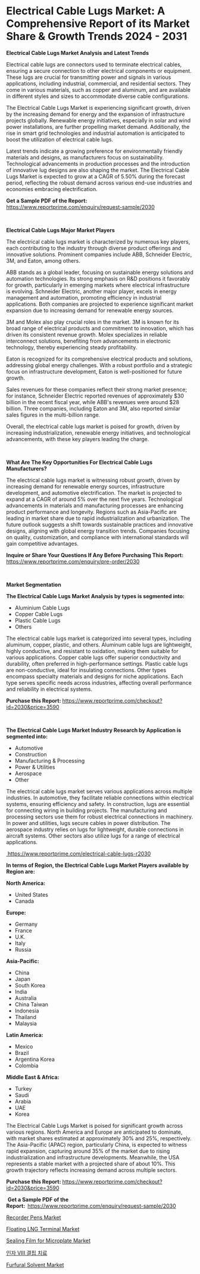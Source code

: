 <p><h1>Electrical Cable Lugs Market: A Comprehensive Report of its Market Share & Growth Trends 2024 - 2031</h1></p><p><strong>Electrical Cable Lugs Market Analysis and Latest Trends</strong></p>
<p><p>Electrical cable lugs are connectors used to terminate electrical cables, ensuring a secure connection to other electrical components or equipment. These lugs are crucial for transmitting power and signals in various applications, including industrial, commercial, and residential sectors. They come in various materials, such as copper and aluminum, and are available in different styles and sizes to accommodate diverse cable configurations.</p><p>The Electrical Cable Lugs Market is experiencing significant growth, driven by the increasing demand for energy and the expansion of infrastructure projects globally. Renewable energy initiatives, especially in solar and wind power installations, are further propelling market demand. Additionally, the rise in smart grid technologies and industrial automation is anticipated to boost the utilization of electrical cable lugs.</p><p>Latest trends indicate a growing preference for environmentally friendly materials and designs, as manufacturers focus on sustainability. Technological advancements in production processes and the introduction of innovative lug designs are also shaping the market. The Electrical Cable Lugs Market is expected to grow at a CAGR of 5.50% during the forecast period, reflecting the robust demand across various end-use industries and economies embracing electrification.</p></p>
<p><strong>Get a Sample PDF of the Report:&nbsp;</strong> <a href="https://www.reportprime.com/enquiry/request-sample/2030">https://www.reportprime.com/enquiry/request-sample/2030</a></p>
<p>&nbsp;</p>
<p><strong>Electrical Cable Lugs Major Market Players</strong></p>
<p><p>The electrical cable lugs market is characterized by numerous key players, each contributing to the industry through diverse product offerings and innovative solutions. Prominent companies include ABB, Schneider Electric, 3M, and Eaton, among others.</p><p>ABB stands as a global leader, focusing on sustainable energy solutions and automation technologies. Its strong emphasis on R&D positions it favorably for growth, particularly in emerging markets where electrical infrastructure is evolving. Schneider Electric, another major player, excels in energy management and automation, promoting efficiency in industrial applications. Both companies are projected to experience significant market expansion due to increasing demand for renewable energy sources.</p><p>3M and Molex also play crucial roles in the market. 3M is known for its broad range of electrical products and commitment to innovation, which has driven its consistent revenue growth. Molex specializes in reliable interconnect solutions, benefiting from advancements in electronic technology, thereby experiencing steady profitability. </p><p>Eaton is recognized for its comprehensive electrical products and solutions, addressing global energy challenges. With a robust portfolio and a strategic focus on infrastructure development, Eaton is well-positioned for future growth.</p><p>Sales revenues for these companies reflect their strong market presence; for instance, Schneider Electric reported revenues of approximately $30 billion in the recent fiscal year, while ABB's revenues were around $28 billion. Three companies, including Eaton and 3M, also reported similar sales figures in the multi-billion range.</p><p>Overall, the electrical cable lugs market is poised for growth, driven by increasing industrialization, renewable energy initiatives, and technological advancements, with these key players leading the charge.</p></p>
<p>&nbsp;</p>
<p><strong>What Are The Key Opportunities For Electrical Cable Lugs Manufacturers?</strong></p>
<p><p>The electrical cable lugs market is witnessing robust growth, driven by increasing demand for renewable energy sources, infrastructure development, and automotive electrification. The market is projected to expand at a CAGR of around 5% over the next five years. Technological advancements in materials and manufacturing processes are enhancing product performance and longevity. Regions such as Asia-Pacific are leading in market share due to rapid industrialization and urbanization. The future outlook suggests a shift towards sustainable practices and innovative designs, aligning with global energy transition trends. Companies focusing on quality, customization, and compliance with international standards will gain competitive advantages.</p></p>
<p><strong>Inquire or Share Your Questions If Any Before Purchasing This Report:</strong> <a href="https://www.reportprime.com/enquiry/pre-order/2030">https://www.reportprime.com/enquiry/pre-order/2030</a></p>
<p>&nbsp;</p>
<p><strong>Market Segmentation</strong></p>
<p><strong>The Electrical Cable Lugs Market Analysis by types is segmented into:</strong></p>
<p><ul><li>Aluminium Cable Lugs</li><li>Copper Cable Lugs</li><li>Plastic Cable Lugs</li><li>Others</li></ul></p>
<p><p>The electrical cable lugs market is categorized into several types, including aluminum, copper, plastic, and others. Aluminum cable lugs are lightweight, highly conductive, and resistant to oxidation, making them suitable for various applications. Copper cable lugs offer superior conductivity and durability, often preferred in high-performance settings. Plastic cable lugs are non-conductive, ideal for insulating connections. Other types encompass specialty materials and designs for niche applications. Each type serves specific needs across industries, affecting overall performance and reliability in electrical systems.</p></p>
<p><strong>Purchase this Report:&nbsp;</strong><a href="https://www.reportprime.com/checkout?id=2030&price=3590">https://www.reportprime.com/checkout?id=2030&price=3590</a></p>
<p>&nbsp;</p>
<p><strong>The Electrical Cable Lugs Market Industry Research by Application is segmented into:</strong></p>
<p><ul><li>Automotive</li><li>Construction</li><li>Manufacturing & Processing</li><li>Power & Utilities</li><li>Aerospace</li><li>Other</li></ul></p>
<p><p>The electrical cable lugs market serves various applications across multiple industries. In automotive, they facilitate reliable connections within electrical systems, ensuring efficiency and safety. In construction, lugs are essential for connecting wiring in building projects. The manufacturing and processing sectors use them for robust electrical connections in machinery. In power and utilities, lugs secure cables in power distribution. The aerospace industry relies on lugs for lightweight, durable connections in aircraft systems. Other sectors also utilize lugs for a range of electrical applications.</p></p>
<p><a href="https://www.reportprime.com/electrical-cable-lugs-r2030">&nbsp;https://www.reportprime.com/electrical-cable-lugs-r2030</a></p>
<p><strong>In terms of Region, the Electrical Cable Lugs Market Players available by Region are:</strong></p>
<p>
    <p> <strong> North America: </strong>
        <ul>
            <li>United States</li>
            <li>Canada</li>
        </ul>
        </p> 
    <p> <strong> Europe: </strong>
        <ul>
            <li>Germany</li>
            <li>France</li>
            <li>U.K.</li>
            <li>Italy</li>
            <li>Russia</li>
        </ul>
        </p> 
    <p> <strong> Asia-Pacific: </strong>
        <ul>
            <li>China</li>
            <li>Japan</li>
            <li>South Korea</li>
            <li>India</li>
            <li>Australia</li>
            <li>China Taiwan</li>
            <li>Indonesia</li>
            <li>Thailand</li>
            <li>Malaysia</li>
        </ul>
        </p> 
    <p> <strong> Latin America: </strong>
        <ul>
            <li>Mexico</li>
            <li>Brazil</li>
            <li>Argentina Korea</li>
            <li>Colombia</li>
        </ul>
        </p> 
    <p> <strong> Middle East & Africa: </strong>
        <ul>
            <li>Turkey</li>
            <li>Saudi</li>
            <li>Arabia</li>
            <li>UAE</li>
            <li>Korea</li>
        </ul>
    </p>
    </p>
<p><p>The Electrical Cable Lugs Market is poised for significant growth across various regions. North America and Europe are anticipated to dominate, with market shares estimated at approximately 30% and 25%, respectively. The Asia-Pacific (APAC) region, particularly China, is expected to witness rapid expansion, capturing around 35% of the market due to rising industrialization and infrastructure developments. Meanwhile, the USA represents a stable market with a projected share of about 10%. This growth trajectory reflects increasing demand across multiple sectors.</p></p>
<p><strong>Purchase this Report: </strong><a href="https://www.reportprime.com/checkout?id=2030&price=3590">https://www.reportprime.com/checkout?id=2030&price=3590</a></p>
<p>&nbsp;<strong>Get a Sample PDF of the Report:&nbsp;&nbsp;</strong><a href="https://www.reportprime.com/enquiry/request-sample/2030">https://www.reportprime.com/enquiry/request-sample/2030</a></p>
<p><strong></strong></p>
<p><p><a href="https://issuu.com/reportprime-2/docs/recorder-pens-market-size-2030.pptx_7485d36b999af5">Recorder Pens Market</a></p><p><a href="https://www.linkedin.com/pulse/global-floating-lng-terminal-industry-research-report-competitive-0sdbe?trackingId=STxs6aUCTjCClw%2BrLnVqzw%3D%3D">Floating LNG Terminal Market</a></p><p><a href="https://medium.com/@pelloscooterist_44143/sealing-film-for-microplate-market-analysis-report-global-insights-by-region-type-96-well-plate-8c78918ec539">Sealing Film for Microplate Market</a></p><p><a href="https://medium.com/@jordymiller25/%EC%A7%80%EA%B5%AC%EC%A0%81-%ED%98%88%EC%95%A1%EC%9D%91%EA%B3%A0%EC%9D%B8%EC%9E%90-viii-%EA%B2%B0%ED%95%8D-%EC%B9%98%EB%A3%8C-%EC%8B%9C%EC%9E%A5-%EA%B7%9C%EB%AA%A8-%EB%B0%8F-%EC%8B%9C%EC%9E%A5-%EB%8F%99%ED%96%A5-%EB%B6%84%EC%84%9D-%EC%A7%80%EC%97%AD-%EC%A0%84%EB%A7%9D-%EA%B2%BD%EC%9F%81-%EC%A0%84%EB%9E%B5%EC%97%90-%EB%8C%80%ED%95%9C-2024%EB%85%84%EB%B6%80%ED%84%B0-2031%EB%85%84%EA%B9%8C%EC%A7%80%EC%9D%98-%EC%98%88%EC%83%81-040015ba522d">인자 VIII 결핍 치료</a></p><p><a href="https://www.linkedin.com/pulse/what-innovations-market-trends-shaping-furfural-solvent-0gr5c?trackingId=iGDZ9%2BdaQM%2Blrdi2v78BuQ%3D%3D">Furfural Solvent Market</a></p></p>